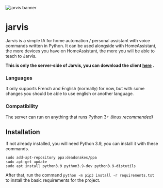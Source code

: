 <img src="https://i.imgur.com/uuWWP39.png" alt="jarvis banner" />

# jarvis

Jarvis is a simple IA for home automation / personal assistant with voice commands written in Python. It can be used
alongside with HomeAssistant, the more devices you have on HomeAssistant, the more you will be able to teach to Jarvis.

**This is only the server-side of Jarvis, you can download the client [here](https://github.com/M4TH1EU/jarvis-client)
.**

### Languages

It only supports French and English (normally) for now, but with some changes you should be able to use english or
another language.

### Compatibility

The server can run on anything that runs Python 3+ *(linux recommended)*

## Installation

If not already installed, you will need Python 3.9, you can install it with these commands.

```shell
sudo add-apt-repository ppa:deadsnakes/ppa
sudo apt-get update
sudo apt install python3.9 python3.9-dev python3.9-distutils
```

After that, run the command `python -m pip3 install -r requirements.txt` to install the basic requirements for the
project.